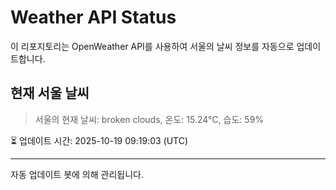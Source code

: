 
# Weather API Status

이 리포지토리는 OpenWeather API를 사용하여 서울의 날씨 정보를 자동으로 업데이트합니다.

## 현재 서울 날씨
> 서울의 현재 날씨: broken clouds, 온도: 15.24°C, 습도: 59%

⏳ 업데이트 시간: 2025-10-19 09:19:03 (UTC)

---
자동 업데이트 봇에 의해 관리됩니다.
